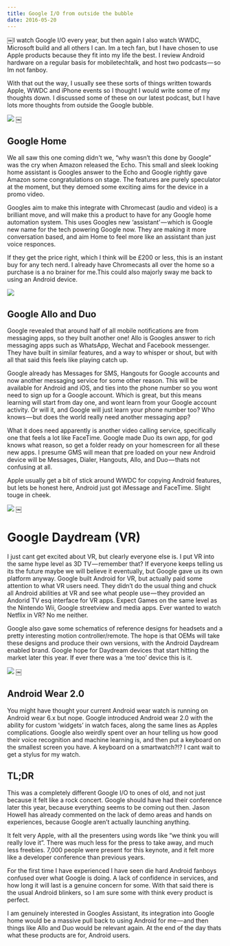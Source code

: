 ```yaml
---
title: Google I/O from outside the bubble
date: 2016-05-20
---
```

￼I watch Google I/O every year, but then again I also watch WWDC, Microsoft build and all others I can. Im a tech fan, but I have chosen to use Apple products because they fit into my life the best. I review Android hardware on a regular basis for mobiletechtalk, and host two podcasts — so Im not fanboy.

With that out the way, I usually see these sorts of things written towards Apple, WWDC and iPhone events so I thought I would write some of my thoughts down. I discussed some of these on our latest podcast, but I have lots more thoughts from outside the Google bubble.

![][image-1]
￼
## Google Home
We all saw this one coming didn't we, “why wasn’t this done by Google” was the cry when Amazon released the Echo. This small and sleek looking home assistant is Googles answer to the Echo and Google rightly gave Amazon some congratulations on stage. The features are purely speculator at the moment, but they demoed some exciting aims for the device in a promo video.

Googles aim to make this integrate with Chromecast (audio and video) is a brilliant move, and will make this a product to have for any Google home automation system. This uses Googles new ‘assistant’ — which is Google new name for the tech powering Google now. They are making it more conversation based, and aim Home to feel more like an assistant than just voice responces.

If they get the price right, which I think will be £200 or less, this is an instant buy for any tech nerd. I already have Chromecasts all over the home so a purchase is a no brainer for me.This could also majorly sway me back to using an Android device.

![][image-2]

## Google Allo and Duo
Google revealed that around half of all mobile notifications are from messaging apps, so they built another one! Allo is Googles answer to rich messaging apps such as WhatsApp, Wechat and Facebook messenger. They have built in similar features, and a way to whisper or shout, but with all that said this feels like playing catch up.

Google already has Messages for SMS, Hangouts for Google accounts and now another messaging service for some other reason. This will be available for Android and iOS, and ties into the phone number so you wont need to sign up for a Google account. Which is great, but this means learning will start from day one, and wont learn from your Google account activity. Or will it, and Google will just learn your phone number too? Who knows — but does the world really need another messaging app?

What it does need apparently is another video calling service, specifically one that feels a lot like FaceTime. Google made Duo its own app, for god knows what reason, so get a folder ready on your homescreen for all these new apps. I presume GMS will mean that pre loaded on your new Android device will be Messages, Dialer, Hangouts, Allo, and Duo — thats not confusing at all.

Apple usually get a bit of stick around WWDC for copying Android features, but lets be honest here, Android just got iMessage and FaceTime. Slight touge in cheek.

![][image-3]
￼
# Google Daydream (VR)
I just cant get excited about VR, but clearly everyone else is. I put VR into the same hype level as 3D TV — remember that? If everyone keeps telling us its the future maybe we will believe it eventually, but Google gave us its own platform anyway.
Google built Android for VR, but actually paid some attention to what VR users need. They didn’t do the usual thing and chuck all Android abilities at VR and see what people use — they provided an Andorid TV esq interface for VR apps. Expect Games on the same level as the Nintendo Wii, Google streetview and media apps. Ever wanted to watch Netflix in VR? No me neither.

Google also gave some schematics of reference designs for headsets and a pretty interesting motion controller/remote. The hope is that OEMs will take these designs and produce their own versions, with the Android Daydream enabled brand. Google hope for Daydream devices that start hitting the market later this year.
If ever there was a ‘me too’ device this is it.

![][image-4]
￼
## Android Wear 2.0
You might have thought your current Android wear watch is running on Android wear 6.x but nope. Google introduced Android wear 2.0 with the ability for custom ‘widgets’ in watch faces, along the same lines as Apples complications.
Google also weirdly spent over an hour telling us how good their voice recognition and machine learning is, and then put a keyboard on the smallest screen you have. A keyboard on a smartwatch?!? I cant wait to get a stylus for my watch.

## TL;DR
This was a completely different Google I/O to ones of old, and not just because it felt like a rock concert. Google should have had their conference later this year, because everything seems to be coming out then. Jason Howell has already commented on the lack of demo areas and hands on experiences, because Google aren’t actually launching anything.

It felt very Apple, with all the presenters using words like “we think you will really love it”. There was much less for the press to take away, and much less freebies. 7,000 people were present for this keynote, and it felt more like a developer conference than previous years.

For the first time I have experienced I have seen die hard Android fanboys confused over what Google is doing. A lack of confidence in services, and how long it will last is a genuine concern for some. With that said there is the usual Android blinkers, so I am sure some with think every product is perfect.

I am genuinely interested in Googles Assistant, its integration into Google home would be a massive pull back to using Android for me — and then things like Allo and Duo would be relevant again. At the end of the day thats what these products are for, Android users.

[image-1]:	https://cdn-images-1.medium.com/max/2000/1*MOUXfTW0YVCcfXMUzK492Q.jpeg
[image-2]:	https://cdn-images-1.medium.com/max/2000/1*B3Jxu7i7Vw8QXg9P3ZCuFA.jpeg
[image-3]:	https://cdn-images-1.medium.com/max/2000/1*T41AmVekDYxNePQkWytaSA.jpeg
[image-4]:	https://cdn-images-1.medium.com/max/2000/1*A_ChjshWn15X4eeefXtJXw.jpeg
